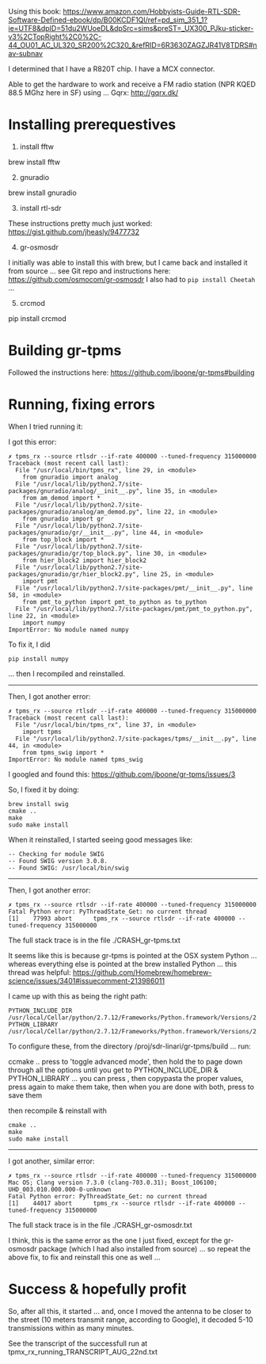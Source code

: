 Using this book: https://www.amazon.com/Hobbyists-Guide-RTL-SDR-Software-Defined-ebook/dp/B00KCDF1QI/ref=pd_sim_351_1?ie=UTF8&dpID=51du2WUoeDL&dpSrc=sims&preST=_UX300_PJku-sticker-v3%2CTopRight%2C0%2C-44_OU01_AC_UL320_SR200%2C320_&refRID=6R3630ZAGZJR41V8TDRS#nav-subnav

I determined that I have a R820T chip.  I have a MCX connector.

Able to get the hardware to work and receive a FM radio station (NPR KQED 88.5 MGhz here in SF) using ... Gqrx: http://gqrx.dk/


# Installing prerequestives

1. install fftw

brew install fftw


2. gnuradio

brew install gnuradio


3. install rtl-sdr

These instructions pretty much just worked:
https://gist.github.com/jheasly/9477732


4. gr-osmosdr

I initially was able to install this with brew, but I came back and installed it from source ... see Git repo and instructions here: https://github.com/osmocom/gr-osmosdr
I also had to `pip install Cheetah` ...


5. crcmod

pip install crcmod 


# Building gr-tpms

Followed the instructions here: https://github.com/jboone/gr-tpms#building


# Running, fixing errors

When I tried running it:

I got this error:

```
✗ tpms_rx --source rtlsdr --if-rate 400000 --tuned-frequency 315000000
Traceback (most recent call last):
  File "/usr/local/bin/tpms_rx", line 29, in <module>
    from gnuradio import analog
  File "/usr/local/lib/python2.7/site-packages/gnuradio/analog/__init__.py", line 35, in <module>
    from am_demod import *
  File "/usr/local/lib/python2.7/site-packages/gnuradio/analog/am_demod.py", line 22, in <module>
    from gnuradio import gr
  File "/usr/local/lib/python2.7/site-packages/gnuradio/gr/__init__.py", line 44, in <module>
    from top_block import *
  File "/usr/local/lib/python2.7/site-packages/gnuradio/gr/top_block.py", line 30, in <module>
    from hier_block2 import hier_block2
  File "/usr/local/lib/python2.7/site-packages/gnuradio/gr/hier_block2.py", line 25, in <module>
    import pmt
  File "/usr/local/lib/python2.7/site-packages/pmt/__init__.py", line 58, in <module>
    from pmt_to_python import pmt_to_python as to_python
  File "/usr/local/lib/python2.7/site-packages/pmt/pmt_to_python.py", line 22, in <module>
    import numpy
ImportError: No module named numpy
```

To fix it, I did

    pip install numpy

... then I recompiled and reinstalled.

-----

Then, I got another error:

```
✗ tpms_rx --source rtlsdr --if-rate 400000 --tuned-frequency 315000000
Traceback (most recent call last):
  File "/usr/local/bin/tpms_rx", line 37, in <module>
    import tpms
  File "/usr/local/lib/python2.7/site-packages/tpms/__init__.py", line 44, in <module>
    from tpms_swig import *
ImportError: No module named tpms_swig
```

I googled and found this: https://github.com/jboone/gr-tpms/issues/3

So, I fixed it by doing:

    brew install swig
    cmake ..
    make
    sudo make install

When it reinstalled, I started seeing good messages like:

```
-- Checking for module SWIG
-- Found SWIG version 3.0.8.
-- Found SWIG: /usr/local/bin/swig  
```        

-----

Then, I got another error:

```
✗ tpms_rx --source rtlsdr --if-rate 400000 --tuned-frequency 315000000
Fatal Python error: PyThreadState_Get: no current thread
[1]    77993 abort      tpms_rx --source rtlsdr --if-rate 400000 --tuned-frequency 315000000
```

The full stack trace is in the file ./CRASH_gr-tpms.txt

It seems like this is because gr-tpms is pointed at the OSX system Python ... whereas everything else is pointed at the brew installed Python ... this thread was helpful:
https://github.com/Homebrew/homebrew-science/issues/3401#issuecomment-213986011

I came up with this as being the right path:

```
PYTHON_INCLUDE_DIR    /usr/local/Cellar/python/2.7.12/Frameworks/Python.framework/Versions/2.7/include/python2.7
PYTHON_LIBRARY        /usr/local/Cellar/python/2.7.12/Frameworks/Python.framework/Versions/2.7/lib/libpython2.7.dylib
```

To configure these, from the directory /proj/sdr-linari/gr-tpms/build ... run:

ccmake ..
press <t> to 'toggle advanced mode', then hold the <down arrow> to page down through all the options until you get to PYTHON_INCLUDE_DIR & PYTHON_LIBRARY ... you can press <enter>, then copypasta the proper values, press <enter> again to make them take, then when you are done with both, press <c> to save them

then recompile & reinstall with

    cmake ..
    make
    sudo make install

-----

I got another, similar error:

```
✗ tpms_rx --source rtlsdr --if-rate 400000 --tuned-frequency 315000000
Mac OS; Clang version 7.3.0 (clang-703.0.31); Boost_106100; UHD_003.010.000.000-0-unknown
Fatal Python error: PyThreadState_Get: no current thread
[1]    44017 abort      tpms_rx --source rtlsdr --if-rate 400000 --tuned-frequency 315000000
```

The full stack trace is in the file ./CRASH_gr-osmosdr.txt

I think, this is the same error as the one I just fixed, except for the gr-osmosdr package (which I had also installed from source) ... so repeat the above fix, to fix and reinstall this one as well ...


# Success & hopefully profit

So, after all this, it started ... and, once I moved the antenna to be closer to the street (10 meters transmit range, according to Google), it decoded 5-10 transmissions within as many minutes.

See the transcript of the successfull run at tpmx_rx_running_TRANSCRIPT_AUG_22nd.txt
